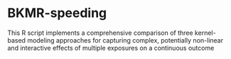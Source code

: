 # BKMR-speeding
This R script implements a comprehensive comparison of three kernel-based modeling approaches for capturing complex, potentially non-linear and interactive effects of multiple exposures on a continuous outcome
